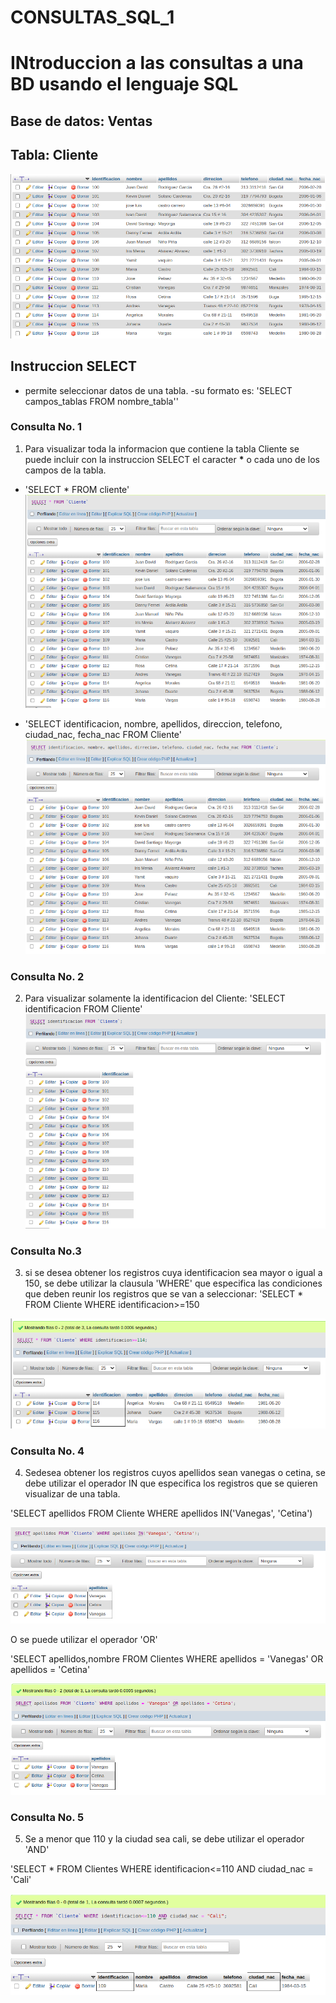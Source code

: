 # CONSULTAS_SQL_1
# INtroduccion a las consultas a una BD usando el lenguaje SQL 

## Base de datos: Ventas 
## Tabla: Cliente 

![Tabla_Cliente](./img/Tabla.Cliente.png)

## Instruccion SELECT
- permite seleccionar datos de una tabla.
-su formato es: 'SELECT campos_tablas FROM nombre_tabla''

### Consulta No. 1
1. Para visualizar toda la informacion que contiene la tabla Cliente se puede incluir con la instruccion SELECT el caracter **\*** o cada uno de los campos de la tabla.

- 'SELECT * FROM cliente'
![consulta1](./img/consulta_1_.png "consulta 1 - 1")

- 'SELECT identificacion, nombre, apellidos, direccion, telefono, ciudad_nac, fecha_nac FROM Cliente'
![consulta2](./img/consulta1_2.png "Consulta 1 - 2")

### Consulta No. 2

2. Para visualizar solamente la identificacion del Cliente: 'SELECT identificacion FROM Cliente'
![consulta2](./img/3.png)

### Consulta No.3

3. si se desea obtener los registros cuya identificacion sea mayor o igual a 150, se debe utilizar la clausula 'WHERE' que especifica las condiciones que deben reunir los registros que se van a seleccionar: 'SELECT * FROM Cliente WHERE identificacion>=150

![consultas3](./img/consulta3.png)

### Consulta No. 4 

4. Sedesea obtener los registros cuyos apellidos sean vanegas o cetina, se debe utilizar el operador IN que especifica los registros que se quieren visualizar de una tabla.

'SELECT apellidos FROM Cliente WHERE apellidos IN('Vanegas', 'Cetina')

![consulta4_1](./img/4%20(1).png)

O se puede utilizar el operador 'OR'

'SELECT apellidos,nombre FROM Clientes WHERE apellidos = 'Vanegas' OR apellidos = 'Cetina'

![consulta4_2](./img/consulta4_2.png)

### Consulta No. 5

5. Se a menor que 110 y la ciudad sea cali, se debe utilizar el operador 'AND' 

'SELECT * FROM Clientes WHERE identificacion<=110 AND ciudad_nac = 'Cali'

![Consulta5](./img/Consulta5.png)